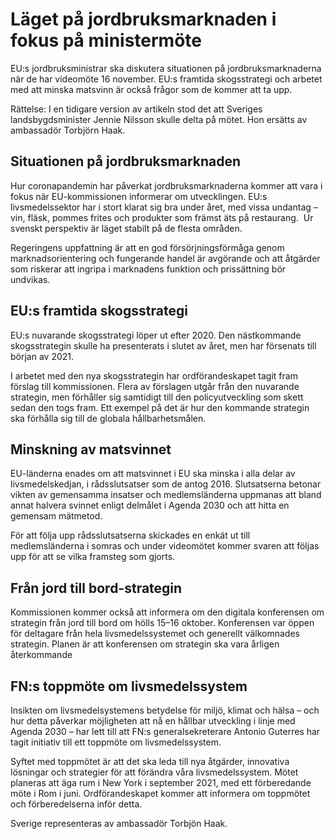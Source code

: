 # Läget på jordbruksmarknaden i fokus på ministermöte

EU:s jordbruksministrar ska diskutera situationen på jordbruksmarknaderna när de har videomöte 16 november. EU:s framtida skogsstrategi och arbetet med att minska matsvinn är också frågor som de kommer att ta upp.

Rättelse: I en tidigare version av artikeln stod det att Sveriges landsbygdsminister Jennie Nilsson skulle delta på mötet. Hon ersätts av ambassadör Torbjörn Haak.


## Situationen på jordbruksmarknaden

Hur coronapandemin har påverkat jordbruksmarknaderna kommer att vara i fokus när EU\-kommissionen informerar om utvecklingen. EU:s livsmedelssektor har i stort klarat sig bra under året, med vissa undantag –  vin, fläsk, pommes frites och produkter som främst äts på restaurang.  Ur svenskt perspektiv är läget stabilt på de flesta områden.

Regeringens uppfattning är att en god försörjningsförmåga genom marknadsorientering och fungerande handel är avgörande och att åtgärder som riskerar att ingripa i marknadens funktion och prissättning bör undvikas.

## EU:s framtida skogsstrategi

EU:s nuvarande skogsstrategi löper ut efter 2020\. Den nästkommande skogsstrategin skulle ha presenterats i slutet av året, men har försenats till början av 2021\.

I arbetet med den nya skogsstrategin har ordförandeskapet tagit fram förslag till kommissionen. Flera av förslagen utgår från den nuvarande strategin, men förhåller sig samtidigt till den policyutveckling som skett sedan den togs fram. Ett exempel på det är hur den kommande strategin ska förhålla sig till de globala hållbarhetsmålen.

## Minskning av matsvinnet

EU\-länderna enades om att matsvinnet i EU ska minska i alla delar av livsmedelskedjan, i rådsslutsatser som de antog 2016\. Slutsatserna betonar vikten av gemensamma insatser och medlemsländerna uppmanas att bland annat halvera svinnet enligt delmålet i Agenda 2030 och att hitta en gemensam mätmetod.

För att följa upp rådsslutsatserna skickades en enkät ut till medlemsländerna i somras och under videomötet kommer svaren att följas upp för att se vilka framsteg som gjorts.

## Från jord till bord\-strategin

Kommissionen kommer också att informera om den digitala konferensen om strategin från jord till bord om hölls 15–16 oktober. Konferensen var öppen för deltagare från hela livsmedelssystemet och generellt välkomnades strategin. Planen är att konferensen om strategin ska vara årligen återkommande

## FN:s toppmöte om livsmedelssystem

Insikten om livsmedelsystemens betydelse för miljö, klimat och hälsa – och hur detta påverkar möjligheten att nå en hållbar utveckling i linje med Agenda 2030 – har lett till att FN:s generalsekreterare Antonio Guterres har tagit initiativ till ett toppmöte om livsmedelssystem.

Syftet med toppmötet är att det ska leda till nya åtgärder, innovativa lösningar och strategier för att förändra våra livsmedelssystem. Mötet planeras att äga rum i New York i september 2021, med ett förberedande möte i Rom i juni. Ordförandeskapet kommer att informera om toppmötet och förberedelserna inför detta.

Sverige representeras av ambassadör Torbjön Haak.
